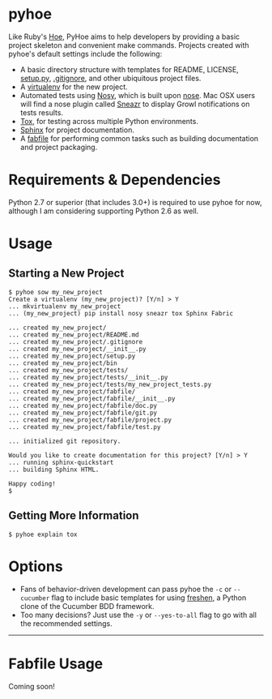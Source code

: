 # pyhoe

Like Ruby's [Hoe](https://github.com/seattlerb/hoe), PyHoe aims
to help developers by providing a basic project skeleton and 
convenient make commands. Projects created with pyhoe's default
settings include the following:

- A basic directory structure with templates for README, LICENSE,
  [setup.py](http://docs.python.org/distutils/setupscript.html),
  [.gitignore](http://help.github.com/ignore-files/), and other
  ubiquitous project files.
- A [virtualenv](http://pypi.python.org/pypi/virtualenv) for the new
  project.
- Automated tests using [Nosy](https://bitbucket.org/douglatornell/nosy),
  which is built upon [nose](http://readthedocs.org/docs/nose/en/latest/).
  Mac OSX users will find a nose plugin called [Sneazr](https://github.com/jessemiller/Sneazr)
  to display Growl notifications on tests results.
- [Tox](http://tox.readthedocs.org/en/latest/index.html), for testing
  across multiple Python environments.
- [Sphinx](http://sphinx.pocoo.org/) for project documentation.
- A [fabfile](http://docs.fabfile.org/en/1.3.4/index.html) for
  performing common tasks such as building documentation and project
  packaging.

# Requirements & Dependencies

Python 2.7 or superior (that includes 3.0+) is required to use pyhoe for now,
although I am considering supporting Python 2.6 as well.

# Usage

## Starting a New Project

    $ pyhoe sow my_new_project
    Create a virtualenv (my_new_project)? [Y/n] > Y
    ... mkvirtualenv my_new_project
    ... (my_new_project) pip install nosy sneazr tox Sphinx Fabric
    
    ... created my_new_project/
    ... created my_new_project/README.md
    ... created my_new_project/.gitignore
    ... created my_new_project/__init__.py
    ... created my_new_project/setup.py
    ... created my_new_project/bin
    ... created my_new_project/tests/
    ... created my_new_project/tests/__init__.py
    ... created my_new_project/tests/my_new_project_tests.py
    ... created my_new_project/fabfile/
    ... created my_new_project/fabfile/__init__.py
    ... created my_new_project/fabfile/doc.py
    ... created my_new_project/fabfile/git.py
    ... created my_new_project/fabfile/project.py
    ... created my_new_project/fabfile/test.py
    
    ... initialized git repository.
    
    Would you like to create documentation for this project? [Y/n] > Y
    ... running sphinx-quickstart
    ... building Sphinx HTML.
    
    Happy coding!
    $

## Getting More Information

    $ pyhoe explain tox

# Options

- Fans of behavior-driven development can pass pyhoe the `-c` or 
  `--cucumber` flag to include basic templates for using [freshen](https://github.com/rlisagor/freshen),
  a Python clone of the Cucumber BDD framework.
- Too many decisions? Just use the `-y` or `--yes-to-all` flag to go
  with all the recommended settings.

- - -

# Fabfile Usage

Coming soon!

